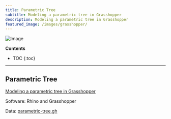 ```yaml
---
title: Parametric Tree
subtitle: Modeling a parametric tree in Grasshopper
description: Modeling a parametric tree in Grasshopper
featured_image: /images/grasshopper/
---
```


![Image](/images/grasshopper)

**Contents**
* TOC
{:toc}

---

## Parametric Tree


[<i class="fab fa-vimeo-v"></i>](https://vimeo.com/baharmon/parametric-tree)
[<i class="fab fa-youtube"></i> Modeling a parametric tree in Grasshopper](https://youtu.be/pV7G3abiA1I)

Software: Rhino and Grasshopper

Data:
[parametric-tree.gh](https://github.com/baharmon/generative-design/raw/main/grasshopper/parametric-tree.gh)
